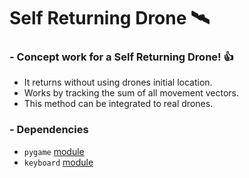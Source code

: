 # Self Returning Drone :artificial_satellite:
### - Concept work for a Self Returning Drone! :+1:

- It returns without using drones initial location.
- Works by tracking the sum of all movement vectors.
- This method can be integrated to real drones.

### - Dependencies
- ```pygame``` [module](https://pypi.org/project/pygame/)
- ```keyboard``` [module](https://pypi.org/project/keyboard/)